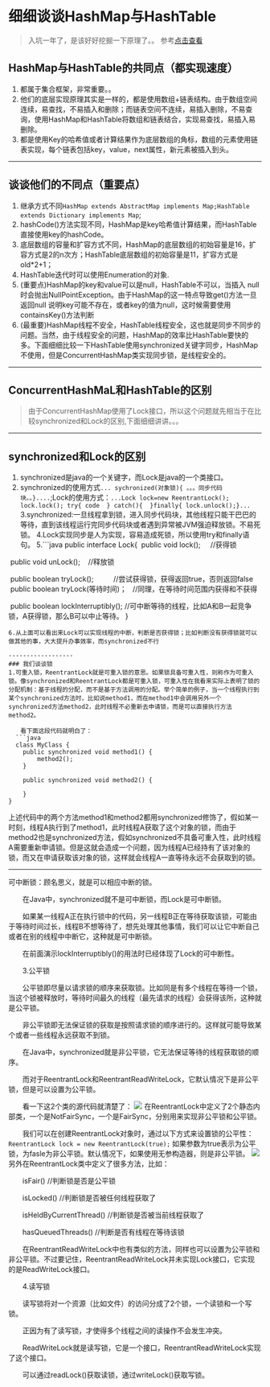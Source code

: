 # 细细谈谈HashMap与HashTable
> 入坑一年了，是该好好挖掘一下原理了。。
> 参考[点击查看](https://www.cnblogs.com/baizhanshi/p/6419268.html)
## HashMap与HashTable的共同点（都实现速度）
1. 都属于集合框架，非常重要。。
2. 他们的底层实现原理其实是一样的，都是使用数组+链表结构。由于数组空间连续，易查找，不易插入和删除；而链表空间不连续，易插入删除，不易查询，使用HashMap和HashTable将数组和链表结合，实现易查找，易插入易删除。
3. 都是使用Key的哈希值或者计算结果作为底层数组的角标，数组的元素使用链表实现，每个链表包括key，value，next属性，新元素被插入到头。

------------------
## 谈谈他们的不同点（重要点）
1. 继承方式不同`HashMap extends AbstractMap implements Map;HashTable extends Dictionary implements Map`;
2. hashCode()方法实现不同，HashMap是key哈希值计算结果，而HashTable直接使用key的hashCode。
3. 底层数组的容量和扩容方式不同，HashMap的底层数组的初始容量是16，扩容方式是2的n次方；HashTable底层数组的初始容量是11，扩容方式是old*2+1；
4. HashTable迭代时可以使用Enumeration的对象.
5. (重要点)HashMap的key和value可以是null，HashTable不可以，当插入 null时会抛出NullPointException。由于HashMap的这一特点导致get()方法一旦返回null
说明key可能不存在，或者key的值为null，这时候需要使用containsKey()方法判断
6. (最重要)HashMap线程不安全，HashTable线程安全，这也就是同步不同步的问题。当然，由于线程安全的问题，HashMap的效率比HashTable要快的多。下面细细比较一下HashTable使用synchronized关键字同步，HashMap不使用，但是ConcurrentHashMap类实现同步锁，是线程安全的。
-----------------------
## ConcurrentHashMaL和HashTable的区别
> 由于ConcurrentHashMap使用了Lock接口，所以这个问题就先相当于在比较synchronized和Lock的区别,下面细细讲讲。。。
----------
## synchronized和Lock的区别
1. synchronized是java的一个关键字，而Lock是java的一个类接口。
2. synchronized的使用方式`... sychronized(对象锁){ 。。。同步代码块。。}....`;Lock的使用方式：`...Lock lock=new ReentrantLock(); lock.lock();
try{ code  } catch(){  }finally{ lock.unlock();}...`
3.synchronized:一旦线程拿到锁，进入同步代码块，其他线程只能干巴巴的等待，直到该线程运行完同步代码块或者遇到异常被JVM强迫释放锁。不易死锁。
4.Lock实现同步是人为实现，容易造成死锁，所以使用try和finally语句。
5.```java
public interface Lock{
  public void lock();     //获得锁
  
  public void unLock();    //释放锁
  
  public boolean tryLock();          //尝试获得锁，获得返回true，否则返回false
  public boolean tryLock(等待时间)；   //同理，在等待时间范围内获得和不获得

  public boolean lockInterruptibly();  //可中断等待的线程，比如A和B一起竞争锁，A获得锁，那么B可以中止等待。
}
```
6.从上面可以看出来Lock可以实现线程的中断，判断是否获得锁；比如判断没有获得锁就可以做其他的事，大大提升办事效率，而synchronized不行

------------------
### 我们谈谈锁
1.可重入锁，ReentrantLock就是可重入锁的意思。如果锁具备可重入性，则称作为可重入锁。像synchronized和ReentrantLock都是可重入锁，可重入性在我看来实际上表明了锁的分配机制：基于线程的分配，而不是基于方法调用的分配。举个简单的例子，当一个线程执行到某个synchronized方法时，比如说method1，而在method1中会调用另外一个synchronized方法method2，此时线程不必重新去申请锁，而是可以直接执行方法method2。

　　看下面这段代码就明白了：
  ```java
  class MyClass {
    public synchronized void method1() {
        method2();
    }
     
    public synchronized void method2() {
         
    }
}
  ```
  上述代码中的两个方法method1和method2都用synchronized修饰了，假如某一时刻，线程A执行到了method1，此时线程A获取了这个对象的锁，而由于method2也是synchronized方法，假如synchronized不具备可重入性，此时线程A需要重新申请锁。但是这就会造成一个问题，因为线程A已经持有了该对象的锁，而又在申请获取该对象的锁，这样就会线程A一直等待永远不会获取到的锁。
  
  ------------------
可中断锁：顾名思义，就是可以相应中断的锁。

　　在Java中，synchronized就不是可中断锁，而Lock是可中断锁。

　　如果某一线程A正在执行锁中的代码，另一线程B正在等待获取该锁，可能由于等待时间过长，线程B不想等待了，想先处理其他事情，我们可以让它中断自己或者在别的线程中中断它，这种就是可中断锁。

　　在前面演示lockInterruptibly()的用法时已经体现了Lock的可中断性。

　　3.公平锁

　　公平锁即尽量以请求锁的顺序来获取锁。比如同是有多个线程在等待一个锁，当这个锁被释放时，等待时间最久的线程（最先请求的线程）会获得该所，这种就是公平锁。

　　非公平锁即无法保证锁的获取是按照请求锁的顺序进行的。这样就可能导致某个或者一些线程永远获取不到锁。

　　在Java中，synchronized就是非公平锁，它无法保证等待的线程获取锁的顺序。

　　而对于ReentrantLock和ReentrantReadWriteLock，它默认情况下是非公平锁，但是可以设置为公平锁。

　　看一下这2个类的源代码就清楚了：
  ![](https://images0.cnblogs.com/i/288799/201408/201642145495232.jpg)
  在ReentrantLock中定义了2个静态内部类，一个是NotFairSync，一个是FairSync，分别用来实现非公平锁和公平锁。

　　我们可以在创建ReentrantLock对象时，通过以下方式来设置锁的公平性：
  `ReentrantLock lock = new ReentrantLock(true);`
  如果参数为true表示为公平锁，为fasle为非公平锁。默认情况下，如果使用无参构造器，则是非公平锁。
  ![](https://images0.cnblogs.com/i/288799/201408/201646038317744.jpg)
  　另外在ReentrantLock类中定义了很多方法，比如：

　　isFair()        //判断锁是否是公平锁

　　isLocked()    //判断锁是否被任何线程获取了

　　isHeldByCurrentThread()   //判断锁是否被当前线程获取了

　　hasQueuedThreads()   //判断是否有线程在等待该锁

　　在ReentrantReadWriteLock中也有类似的方法，同样也可以设置为公平锁和非公平锁。不过要记住，ReentrantReadWriteLock并未实现Lock接口，它实现的是ReadWriteLock接口。

　　4.读写锁

　　读写锁将对一个资源（比如文件）的访问分成了2个锁，一个读锁和一个写锁。

　　正因为有了读写锁，才使得多个线程之间的读操作不会发生冲突。

　　ReadWriteLock就是读写锁，它是一个接口，ReentrantReadWriteLock实现了这个接口。

　　可以通过readLock()获取读锁，通过writeLock()获取写锁。

